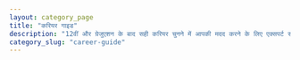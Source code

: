 ```yaml
---
layout: category_page
title: "करियर गाइड"
description: "12वीं और ग्रेजुएशन के बाद सही करियर चुनने में आपकी मदद करने के लिए एक्सपर्ट सलाह और विभिन्न करियर पथों का विश्लेषण।"
category_slug: "career-guide"
---
```

